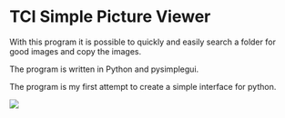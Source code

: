 # TCI Simple Picture Viewer

With this program it is possible to quickly and easily search a folder for good images and copy the images. 

The program is written in Python and pysimplegui. 

The program is my first attempt to create a simple interface for python. 

![](https://user-images.githubusercontent.com/12540138/93324254-ec426f80-f815-11ea-9935-3b12921e626b.png)
